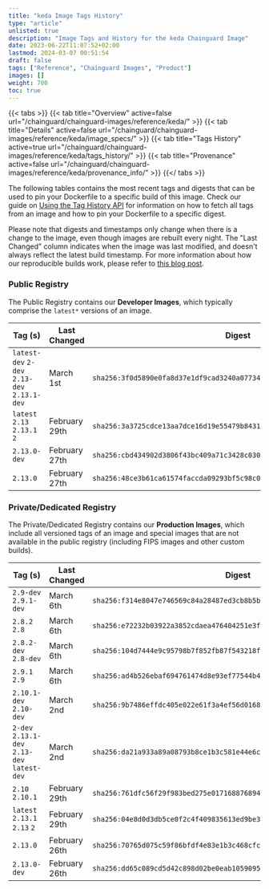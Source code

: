 ```yaml
---
title: "keda Image Tags History"
type: "article"
unlisted: true
description: "Image Tags and History for the keda Chainguard Image"
date: 2023-06-22T11:07:52+02:00
lastmod: 2024-03-07 00:51:54
draft: false
tags: ["Reference", "Chainguard Images", "Product"]
images: []
weight: 700
toc: true
---
```


{{< tabs >}}
{{< tab title="Overview" active=false url="/chainguard/chainguard-images/reference/keda/" >}}
{{< tab title="Details" active=false url="/chainguard/chainguard-images/reference/keda/image_specs/" >}}
{{< tab title="Tags History" active=true url="/chainguard/chainguard-images/reference/keda/tags_history/" >}}
{{< tab title="Provenance" active=false url="/chainguard/chainguard-images/reference/keda/provenance_info/" >}}
{{</ tabs >}}

The following tables contains the most recent tags and digests that can be used to pin your Dockerfile to a specific build of this image. Check our guide on [Using the Tag History API](/chainguard/chainguard-images/using-the-tag-history-api/) for information on how to fetch all tags from an image and how to pin your Dockerfile to a specific digest.

Please note that digests and timestamps only change when there is a change to the image, even though images are rebuilt every night. The "Last Changed" column indicates when the image was last modified, and doesn't always reflect the latest build timestamp. For more information about how our reproducible builds work, please refer to [this blog post](https://www.chainguard.dev/unchained/reproducing-chainguards-reproducible-image-builds).

### Public Registry
The Public Registry contains our **Developer Images**, which typically comprise the `latest*` versions of an image.

| Tag (s)                                       | Last Changed  | Digest                                                                    |
|-----------------------------------------------|---------------|---------------------------------------------------------------------------|
|  `latest-dev` `2-dev` `2.13-dev` `2.13.1-dev` | March 1st     | `sha256:3f0d5890e0fa8d37e1df9cad3240a077340ee4d3ba44c87c572891ac9ec525bc` |
|  `latest` `2.13` `2.13.1` `2`                 | February 29th | `sha256:3a3725cdce13aa7dce16d19e55479b8431a0fa86d82a301cb0a5b4bd985f2f73` |
|  `2.13.0-dev`                                 | February 27th | `sha256:cbd434902d3806f43bc409a71c3428c03077079a411bb386717b80a9e58aef50` |
|  `2.13.0`                                     | February 27th | `sha256:48ce3b61ca61574faccda09293bf5c98c06fea3db04c1ca935123b1147f4419b` |


### Private/Dedicated Registry
The Private/Dedicated Registry contains our **Production Images**, which include all versioned tags of an image and special images that are not available in the public registry (including FIPS images and other custom builds).

| Tag (s)                                       | Last Changed  | Digest                                                                    |
|-----------------------------------------------|---------------|---------------------------------------------------------------------------|
|  `2.9-dev` `2.9.1-dev`                        | March 6th     | `sha256:f314e8047e746569c84a28487ed3cb8b5b2848caa631f92605f8072a1c1124f1` |
|  `2.8.2` `2.8`                                | March 6th     | `sha256:e72232b03922a3852cdaea476404251e3f6fd27bc9df9961d1de51eb1ef0572b` |
|  `2.8.2-dev` `2.8-dev`                        | March 6th     | `sha256:104d7444e9c95798b7f852fb87f543218fdb5fbeca1894eb7913e6702320782e` |
|  `2.9.1` `2.9`                                | March 6th     | `sha256:ad4b526ebaf694761474d8e93ef77544b486b49e28dca7c624e732771837168c` |
|  `2.10.1-dev` `2.10-dev`                      | March 2nd     | `sha256:9b7486effdc405e022e61f3a4ef56d016825d1fe672f6b4af8e6702cd50057ee` |
|  `2-dev` `2.13.1-dev` `2.13-dev` `latest-dev` | March 2nd     | `sha256:da21a933a89a08793b8ce1b3c581e44e6cca33501fd108bf47422115253ff4d4` |
|  `2.10` `2.10.1`                              | February 29th | `sha256:761dfc56f29f983bed275e017168876894275c4967563acbe19430b17b99bd73` |
|  `latest` `2.13.1` `2.13` `2`                 | February 29th | `sha256:04e8d0d3db5ce0f2c4f409835613ed9be3a07035054ed5638363aea6f1c5523e` |
|  `2.13.0`                                     | February 26th | `sha256:70765d075c59f86bfdf4e83e1b3c468cfc0848dfad0e051d8d770cf9024cdc60` |
|  `2.13.0-dev`                                 | February 26th | `sha256:dd65c089cd5d42c898d02be0eab10590957d6000c1be8ead463f6c0e37c09d08` |

